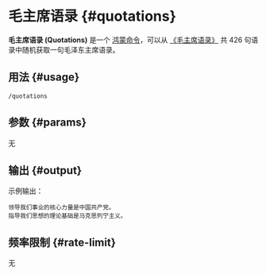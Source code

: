 # 毛主席语录 {#quotations}

**毛主席语录 (Quotations)** 是一个 [鸿蒙命令](/harmony/)，可以从 [《毛主席语录》](https://baike.baidu.com/item/%E6%AF%9B%E4%B8%BB%E5%B8%AD%E8%AF%AD%E5%BD%95/26693) 共 426 句语录中随机获取一句毛泽东主席语录。

## 用法 {#usage}

```
/quotations
```

## 参数 {#params}

无

## 输出 {#output}

示例输出：
```
领导我们事业的核心力量是中国共产党。
指导我们思想的理论基础是马克思列宁主义。
```

## 频率限制 {#rate-limit}

无